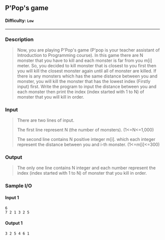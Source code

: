 ##  P'Pop's game 

#### Difficulty: `Low`

- - -

### Description

>  Now, you are playing P'Pop's game (P'pop is your teacher assistant of Introduction to Programming course). In this game there are N monster that you have to kill and each monster is far from you m[i] meter. So, you decided to kill monster that is closest to you first then you will kill the closest monster again until all of monster are killed. If there is any monsters which has the same distance between you and monster, you will kill the monster that has the lowest index (Firstly input) first. Write the program to input the distance between you and each monster then print the index (index started with 1 to N) of monster that you will kill in order. 

### Input

>There are two lines of input.
>
>The first line represent N (the number of monsters). (1<=N<=1,000)
>
>The second line contains N positive integer m[i]. which each integer represent the distance between you and i-th monster. (1<=m[i]<=300)

### Output

> The only one line contains N integer and each number represent the index (index started with 1 to N) of monster that you kill in order. 

### Sample I/O

#### Input 1

```
6
7 2 1 3 2 5
```

#### Output 1

```
3 2 5 4 6 1 
```

